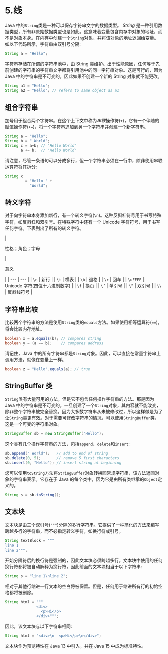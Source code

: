 # 5.线

Java 中的`String`类是一种可以保存字符串文字的数据类型。 *String* 是一种引用数据类型，所有非原始数据类型也是如此。这意味着变量包含内存中对象的地址，而不是对象本身。在内存中创建一个`String`对象，并将该对象的地址返回给变量。如以下代码所示，字符串由双引号分隔:

```java
String a = "Hello";

```

字符串存储在所谓的字符串池中，由 String 类维护。出于性能原因，任何等于先前创建的字符串的字符串文字都将引用池中的同一字符串对象。这是可行的，因为 Java 中的字符串是不可变的，因此如果不创建一个新的 String 对象就不能更改。

```java
String a1 = "Hello";
String a2 = "Hello"; // refers to same object as a1

```

## 组合字符串

加号用于组合两个字符串。在这个上下文中称为*串联*操作符(`+`)，它有一个伴随的赋值操作符(`+=`)，将一个字符串追加到另一个字符串并创建一个新字符串。

```java
String a = "Hello";
String b = " World";
String c = a+b; // "Hello World"
       a += b;  // "Hello World"

```

请注意，尽管一条语句可以分成多行，但一个字符串必须在一行中，除非使用串联运算符将其拆分:

```java
String x
         = "Hello " +
           "World";

```

## 转义字符

对于向字符串本身添加新行，有一个转义字符(`\n`)。这种反斜杠符号用于书写特殊字符，如反斜杠和双引号。在特殊字符中还有一个 Unicode 字符符号，用于书写任何字符。下表列出了所有的转义字符。

<colgroup><col class="tcol1 align-left"> <col class="tcol2 align-left"></colgroup> 
| 

性格；角色；字母

 | 

意义

 |
| --- | --- |
| `\n` | 新行 |
| `\t` | 横表 |
| `\b` | 退格 |
| `\r` | 回车 |
| `\uFFFF` | Unicode 字符(四位十六进制数字) |
| `\f` | 换页 |
| `\’` | 单引号 |
| `\”` | 双引号 |
| `\\` | 反斜线符号 |

## 字符串比较

比较两个字符串的方法是使用`String`类的`equals`方法。如果使用相等运算符(`==`)，将会比较内存地址。

```java
boolean x = a.equals(b); // compares string
boolean y = (a == b);    // compares address

```

请记住，Java 中的所有字符串都是`String`对象。因此，可以直接在常量字符串上调用方法，就像在变量上一样。

```java
boolean z = "Hello".equals(a); // true

```

## StringBuffer 类

`String`类有大量可用的方法，但是它不包含任何操作字符串的方法。那是因为 Java 中的字符串是不可变的。一旦创建了一个`String`对象，其内容就不能改变，除非整个字符串被完全替换。因为大多数字符串从未被修改过，所以这样做是为了让`String`类更有效。对于需要可修改字符串的情况，可以使用`StringBuffer`类，这是一个可变的字符串对象。

```java
StringBuffer sb = new StringBuffer("Hello");

```

这个类有几个操作字符串的方法，包括`append`、`delete`和`insert`:

```java
sb.append(" World");   // add to end of string
sb.delete(0, 5);       // remove 5 first characters
sb.insert(0, "Hello"); // insert string at beginning

```

您可以使用`toString`方法将`StringBuffer`对象转换回常规字符串，该方法返回对象的字符串表示。它存在于 Java 的每个类中，因为它是由所有类继承的`Object`定义的。

```java
String s = sb.toString();

```

## 文本块

文本块是由三个双引号(`"""`)分隔的多行字符串。它提供了一种简化的方法来编写跨越多行的字符串，而不必指定转义字符，如换行符或引号。

```java
String textBlock = """
line 1
line 2""";

```

开始分隔符后的换行符是强制的，因此文本块必须跨越多行。文本块中使用的任何换行符都将被自动解释为换行符，因此前面的文本块相当于以下字符串:

```java
String s = "line 1\nline 2";

```

相对于其他行缩进一行文本的空白将被保留。但是，任何用于缩进所有行的初始空格都将被删除。

```java
String html = """
              <div>
                <p>Hi</p>
              </div>""";

```

因此，该文本块与以下字符串相同:

```java
String html = "<div>\n  <p>Hi</p>\n</div>";

```

文本块作为预览特性在 Java 13 中引入，并在 Java 15 中成为标准特性。